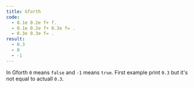 ```yaml
---
title: Gforth
code:
  - 0.1e 0.2e f+ f.
  - 0.1e 0.2e f+ 0.3e f= .
  - 0.3e 0.3e f= .
result:
  - 0.3
  - 0
  - -1
---
```


In Gforth `0` means `false` and `-1` means `true`. First example print
`0.3` but it's not equal to actuall `0.3`.
